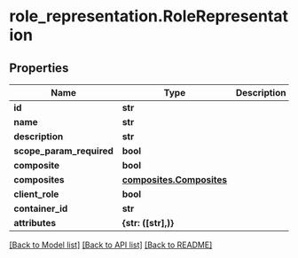 # role_representation.RoleRepresentation

## Properties
Name | Type | Description | Notes
------------ | ------------- | ------------- | -------------
**id** | **str** |  | [optional] 
**name** | **str** |  | [optional] 
**description** | **str** |  | [optional] 
**scope_param_required** | **bool** |  | [optional] 
**composite** | **bool** |  | [optional] 
**composites** | [**composites.Composites**](Composites.md) |  | [optional] 
**client_role** | **bool** |  | [optional] 
**container_id** | **str** |  | [optional] 
**attributes** | **{str: ([str],)}** |  | [optional] 

[[Back to Model list]](../README.md#documentation-for-models) [[Back to API list]](../README.md#documentation-for-api-endpoints) [[Back to README]](../README.md)


